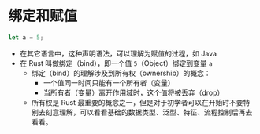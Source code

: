# 绑定和赋值

```rust
let a = 5;
```

- 在其它语言中，这种声明语法，可以理解为赋值的过程，如 Java
- 在 Rust 叫做绑定（bind），即一个值 `5`（Object）绑定到变量 `a`
  - 绑定（bind）的理解涉及到所有权（ownership）的概念：
    - 一个值同一时间只能有一个所有者（变量）
    - 当所有者（变量）离开作用域时，这个值将被丢弃（drop）
  - 所有权是 Rust 最重要的概念之一，但是对于初学者可以在开始时不要特别去刻意理解，可以看看基础的数据类型、泛型、特征、流程控制后再去看看。
